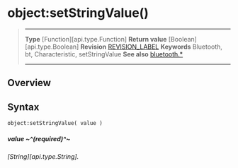 # object:setStringValue()

> --------------------- ------------------------------------------------------------------------------------------
> __Type__              [Function][api.type.Function]
> __Return value__      [Boolean][api.type.Boolean]
> __Revision__          [REVISION_LABEL](REVISION_URL)
> __Keywords__          Bluetooth, bt, Characteristic, setStringValue
> __See also__          [bluetooth.*](/plugin.bluetooth.md)
> --------------------- ------------------------------------------------------------------------------------------

## Overview

## Syntax

	object:setStringValue( value )

##### value ~^(required)^~
_[String][api.type.String]._